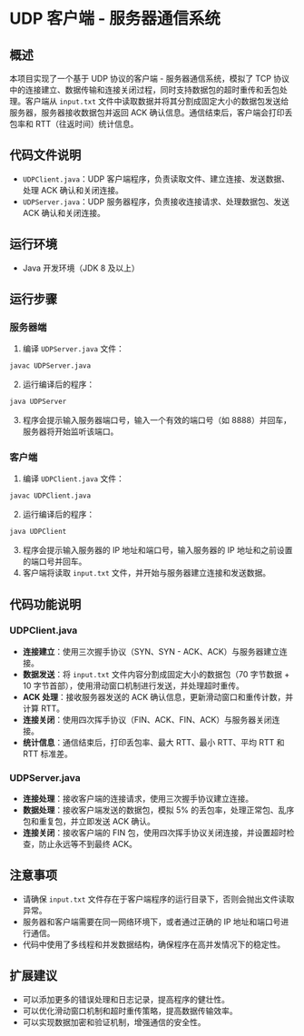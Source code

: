 # UDP 客户端 - 服务器通信系统

## 概述
本项目实现了一个基于 UDP 协议的客户端 - 服务器通信系统，模拟了 TCP 协议中的连接建立、数据传输和连接关闭过程，同时支持数据包的超时重传和丢包处理。客户端从 `input.txt` 文件中读取数据并将其分割成固定大小的数据包发送给服务器，服务器接收数据包并返回 ACK 确认信息。通信结束后，客户端会打印丢包率和 RTT（往返时间）统计信息。

## 代码文件说明
- `UDPClient.java`：UDP 客户端程序，负责读取文件、建立连接、发送数据、处理 ACK 确认和关闭连接。
- `UDPServer.java`：UDP 服务器程序，负责接收连接请求、处理数据包、发送 ACK 确认和关闭连接。

## 运行环境
- Java 开发环境（JDK 8 及以上）

## 运行步骤

### 服务器端
1. 编译 `UDPServer.java` 文件：
```bash
javac UDPServer.java
```
2. 运行编译后的程序：
```bash
java UDPServer
```
3. 程序会提示输入服务器端口号，输入一个有效的端口号（如 8888）并回车，服务器将开始监听该端口。

### 客户端
1. 编译 `UDPClient.java` 文件：
```bash
javac UDPClient.java
```
2. 运行编译后的程序：
```bash
java UDPClient
```
3. 程序会提示输入服务器的 IP 地址和端口号，输入服务器的 IP 地址和之前设置的端口号并回车。
4. 客户端将读取 `input.txt` 文件，并开始与服务器建立连接和发送数据。

## 代码功能说明

### UDPClient.java
- **连接建立**：使用三次握手协议（SYN、SYN - ACK、ACK）与服务器建立连接。
- **数据发送**：将 `input.txt` 文件内容分割成固定大小的数据包（70 字节数据 + 10 字节首部），使用滑动窗口机制进行发送，并处理超时重传。
- **ACK 处理**：接收服务器发送的 ACK 确认信息，更新滑动窗口和重传计数，并计算 RTT。
- **连接关闭**：使用四次挥手协议（FIN、ACK、FIN、ACK）与服务器关闭连接。
- **统计信息**：通信结束后，打印丢包率、最大 RTT、最小 RTT、平均 RTT 和 RTT 标准差。

### UDPServer.java
- **连接处理**：接收客户端的连接请求，使用三次握手协议建立连接。
- **数据处理**：接收客户端发送的数据包，模拟 5% 的丢包率，处理正常包、乱序包和重复包，并立即发送 ACK 确认。
- **连接关闭**：接收客户端的 FIN 包，使用四次挥手协议关闭连接，并设置超时检查，防止永远等不到最终 ACK。

## 注意事项
- 请确保 `input.txt` 文件存在于客户端程序的运行目录下，否则会抛出文件读取异常。
- 服务器和客户端需要在同一网络环境下，或者通过正确的 IP 地址和端口号进行通信。
- 代码中使用了多线程和并发数据结构，确保程序在高并发情况下的稳定性。

## 扩展建议
- 可以添加更多的错误处理和日志记录，提高程序的健壮性。
- 可以优化滑动窗口机制和超时重传策略，提高数据传输效率。
- 可以实现数据加密和验证机制，增强通信的安全性。
